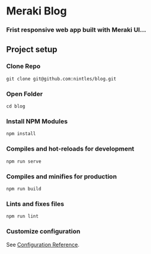 # Meraki Blog
### Frist responsive web app built with Meraki UI... 

## Project setup
### Clone Repo
```
git clone git@github.com:nintles/blog.git
```
### Open Folder
```
cd blog
```

### Install NPM Modules
```
npm install
```

### Compiles and hot-reloads for development
```
npm run serve
```

### Compiles and minifies for production
```
npm run build
```

### Lints and fixes files
```
npm run lint
```

### Customize configuration
See [Configuration Reference](https://cli.vuejs.org/config/).
